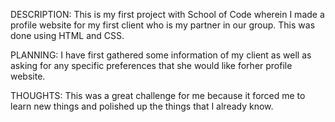 DESCRIPTION:
This is my first project with School of Code wherein I made a profile website for my first client who is my partner in our group.
This was done using HTML and CSS.

PLANNING:
I have first gathered some information of my client as well as asking for any specific preferences that she would like forher profile website.

THOUGHTS:
This was a great challenge for me because it forced me to learn new things and polished up the things that I already know. 
